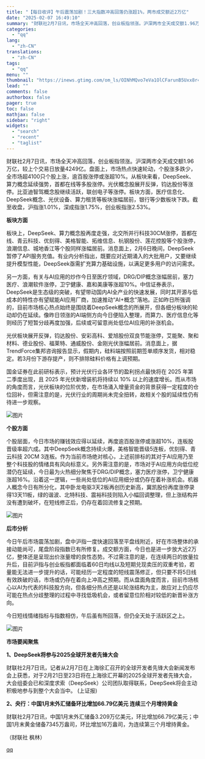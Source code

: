 ```yaml
---
title: "【每日收评】午后震荡加剧！三大指数冲高回落仍涨超1%，两市成交额近2万亿"
date: "2025-02-07 16:49:10"
summary: "财联社2月7日讯，市场全天冲高回落，创业板指领涨。沪深两市全天成交额1.96万亿，较上个交易日放量4..."
categories:
  - "qq"
lang:
  - "zh-CN"
translations:
  - "zh-CN"
tags:
  - "qq"
menu: ""
thumbnail: "https://inews.gtimg.com/om_ls/OINhMQvo7eVa1OlCFarunB5Uxx8r41BNh6nRm-JRm_GKYAA_640360/0"
lead: ""
comments: false
authorbox: false
pager: true
toc: false
mathjax: false
sidebar: "right"
widgets:
  - "search"
  - "recent"
  - "taglist"
---
```


财联社2月7日讯，市场全天冲高回落，创业板指领涨。沪深两市全天成交额1.96万亿，较上个交易日放量4249亿。盘面上，市场热点快速轮动，个股涨多跌少，全市场超4100只个股上涨，逾百股涨停或涨超10%。从板块来看，DeepSeek、算力概念延续强势，首都在线等多股涨停。光伏概念股展开反弹，钧达股份等涨停。比亚迪智驾概念股继续活跃，联创电子等涨停。板块方面，医疗信息化、DeepSeek概念、光伏设备、算力租赁等板块涨幅居前，银行等少数板块下跌。截至收盘，沪指涨1.01%，深成指涨1.75%，创业板指涨2.53%。

**板块方面**

板块上，DeepSeek、算力概念股再度走强，北交所并行科技30CM涨停，首都在线、青云科技、优刻得、美格智能、拓维信息、杭钢股份、莲花控股等个股涨停，浪潮信息、城地香江等个股同样涨幅居前。消息面上，2月6日晚间，DeepSeek暂停了API服务充值。有业内分析指出，既要应对近期涌入的大批用户，又要继续提升模型性能，DeepSeek亟需扩充算力基础设施，以满足更多用户的访问需求。

另一方面，有关与AI应用的炒作今日至医疗领域，DRG/DIP概念涨幅居前，塞力医疗、浪潮软件涨停，卫宁健康、嘉和美康等涨超10%。中信证券表示，DeepSeek是生态级的突破，有望带动国内AI全产业的快速发展，同时其开源与低成本的特性亦有望赋能AI应用厂商，加速推动“AI+概念”落地。正如昨日所强调的，目前市场核心热点始终是围绕着DeepSeek概念的所展开，但各细分板块的轮动却仍在延续。像昨日领涨的AI端侧方向今日便陷入整理，而算力、医疗信息化等则经历了短暂分歧再度加强，后续或可留意尚处低位AI应用的补涨机会。

光伏板块展开反弹，钧达股份、安彩高科、爱旭股份双良节能涨停，艾能聚、聚和材料、德业股份、福莱特、通威股份、金刚光伏涨幅居前。消息面上，据 TrendForce集邦咨询报告显示，假期内，硅料端按照前期签单顺序发货，相对稳定。若3月份下游存提产，则不排除硅料价格有上调预期。

国金证券在此前研标表示，预计光伏行业各环节的盈利拐点最快将在 2025 年第二季度出现，且 2025 年光伏新增装机将持续以 10% 以上的速度增长。而从市场的角度而言，光伏板块的位阶优势，在市场涌入增量资金的背景获得一定程度的仓位回补，但需注意的是，光伏行业的周期尚未完全扭转，故相关个股的延续性仍有待进一步观察。

![图片](https://inews.gtimg.com/om_bt/OKLAAzMINIY-9oDlWRxOUE42yVJf3b8pa45nqXp-wiETcAA/641)

**个股方面**

个股层面，今日市场的赚钱效应得以延续，再度逾百股涨停或涨超10%，连板股晋级率超六成。其中DeepSeek概念持续火爆，美格智能晋级5连板，优刻得、青云科技 20CM 3连板。作为当前市场绝对核心，上述前排标的其对于AI应用乃至整个科技股的情绪具有风向标意义。另外需注意的是，市场对于AI应用方向低位挖潜仍在延续，今日最为火热细分聚焦于DRG/DIP概念，塞力医疗涨停，卫宁健康涨超16%。沿着这一逻辑，一些尚处低位的AI应用细分或仍存在着补涨机会。机器人概念今日有所分化，其中卧龙电驱3天2板再创历史新高，冀凯股份再度涨停录得13天11板，绿的谐波、北特科技、震裕科技则陷入小幅回调整理，但上涨结构并没有遭到破坏，在短线修正后，仍存在着回流修复之预期。

![图片](https://inews.gtimg.com/om_bt/Oyp12rUEiiY-pWVcFxREBlGOCe0Vs3egpJtdAXgmj3E_UAA/641)

**后市分析**

今日午后市场震荡加剧，盘中沪指一度快速回落至平盘线附近，好在市场整体的承接动能尚可，尾盘阶段指数已有所修复。成交额方面，今日也是进一步放大近2万亿，整体还是呈现出价涨量增的良性态势。不过需注意的是，在连续两日的放量拉升后，目前沪指与创业板指都面临着60日均线以及短期兑现卖压的双重考验，若量能无法进一步提升的话，可能经历一定程度的短线震荡修正，但只要不将5日线有效跌破的话，市场或仍存在着向上冲高之预期。而从盘面角度而言，目前市场核心以AI为代表的科技股方向，但各细分热点还是以轮涨结构为主，故应对上仍应尽可能在热点分歧整理的过程中寻找低吸机会，或者留意位阶相对较低的新晋补涨方向。

今日短线情绪指标与指数相仿，午后虽有所回落，但仍全天处于活跃区之上。

![图片](https://inews.gtimg.com/om_bt/O0Cn8wvZtrOsqD7pZG7QHfWuCF59cz7Dlp0pE4J0reHHkAA/641)

**市场要闻聚焦**

**1、DeepSeek将参与2025全球开发者先锋大会**

财联社2月7日讯，记者从2月7日在上海徐汇召开的全球开发者先锋大会新闻发布会上获悉，对于2月21日至23日将在上海徐汇开幕的2025全球开发者先锋大会，大会组委会已和深度求索（DeepSeek）公司团队取得联系，DeepSeek将会主动积极地参与到整个大会当中。 (上证报)

**2、央行：中国1月末外汇储备环比增加66.79亿美元 连续三个月增持黄金**

财联社2月7日讯，中国1月末外汇储备3.209万亿美元，环比增加66.79亿美元；中国1月末黄金储备7345万盎司，环比增加16万盎司，为连续第三个月增持黄金。

（财联社 枫林）

[qq](https://new.qq.com/rain/a/20250207A06A2S00)
